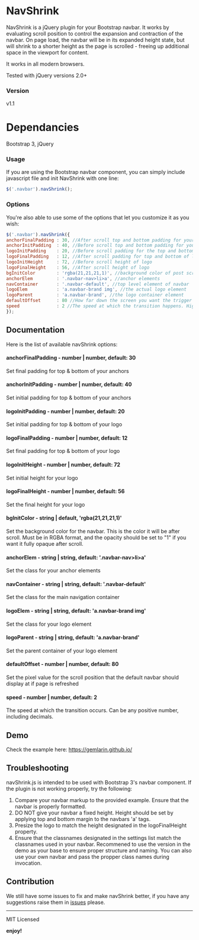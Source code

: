 # NavShrink

NavShrink is a jQuery plugin for your Bootstrap navbar. It works by evaluating scroll position to control the expansion and contraction of the navbar. On page load, the navbar will be in its expanded height state, but will shrink to a shorter height as the page is scrolled - freeing up additional space in the viewport for content.

It works in all modern browsers.

Tested with jQuery versions 2.0+

### Version
v1.1

# Dependancies

Bootstrap 3, jQuery

### Usage

If you are using the Bootstrap navbar component, you can simply include javascript file and init NavShrink with one line:

```javascript
$('.navbar').navShrink();
```

### Options

You're also able to use some of the options that let you customize it as you wish:

```javascript
$('.navbar').navShrink({
anchorFinalPadding : 30, //After scroll top and bottom padding for your anchors
anchorInitPadding  : 40, //Before scroll top and bottom padding for your anchors
logoInitPadding    : 20, //Before scroll padding for the top and bottom of logo
logoFinalPadding   : 12, //After scroll padding for top and bottom of logo
logoInitHeight     : 72, //Before scroll height of logo
logoFinalHeight    : 56, //After scroll height of logo
bgInitColor        : 'rgba(21,21,21,1)', //background color of post scroll navbar. MUST be in RGBA with an opacity of 1.
anchorElem         : '.navbar-nav>li>a', //anchor elements
navContainer       : '.navbar-default', //top level element of navbar
logoElem           : 'a.navbar-brand img', //the actual logo element
logoParent         : 'a.navbar-brand', //the logo container element
defaultOffset      : 80 //How far down the screen you want the trigger for the automatic navbar to occur
speed              : 2 //The speed at which the transition happens. Higher numbers means faster trasition. 
});

```

## Documentation

Here is the list of available navShrink options:

#### anchorFinalPadding - number | number, default: 30

Set final padding for top & bottom of your anchors

#### anchorInitPadding - number | number, default: 40

Set initial padding for top & bottom of your anchors

#### logoInitPadding - number | number, default: 20

Set initial padding for top & bottom of your logo

#### logoFinalPadding  - number | number, default: 12

Set final padding for top & bottom of your logo

#### logoInitHeight - number | number, default: 72

Set initial height for your logo

#### logoFinalHeight - number | number, default: 56

Set the final height for your logo

#### bgInitColor  - string | default, 'rgba(21,21,21,1)'

Set the background color for the navbar. This is the color it will be after scroll. Must be in RGBA format, and the opacity should be set to "1" if you want it fully opaque after scroll.

#### anchorElem  - string | string, default: '.navbar-nav>li>a'

Set the class for your anchor elements

#### navContainer  - string | string, default: '.navbar-default'

Set the class for the main navigation container

#### logoElem - string | string, default: 'a.navbar-brand img'

Set the class for your logo element

#### logoParent - string | string, default: 'a.navbar-brand'

Set the parent container of your logo element

#### defaultOffset - number | number, default: 80

Set the pixel value for the scroll position that the default navbar should display at if page is refreshed

#### speed - number | number, default: 2

The speed at which the transition occurs. Can be any positive number, including decimals.

## Demo

Check the example here: https://gemlarin.github.io/

## Troubleshooting

navShrink.js is intended to be used with Bootstrap 3's navbar component. If the plugin is not working properly, try the following:

1. Compare your navbar markup to the provided example. Ensure that the navbar is properly formatted.
2. DO NOT give your navbar a fixed height.  Height should be set by applying top and bottom margin to the navbars 'a' tags.
3. Presize the logo to match the height designated in the logoFinalHeight property.
4. Ensure that the classnames designated in the settings list match the classnames used in your navbar. Recommened to use the version in the demo as your base to ensure proper structure and naming. You can also use your own navbar and pass the propper class names during invocation. 

## Contribution

We still have some issues to fix and make navShrink better, if you have any suggestions raise them in [issues](https://github.com/gemlarin/shrinkNav/issues) please.

---

MIT Licensed

**enjoy!**